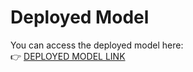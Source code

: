 # Deployed Model

You can access the deployed model here:  
👉 [DEPLOYED MODEL LINK](https://epl-prediction.onrender.com/)
